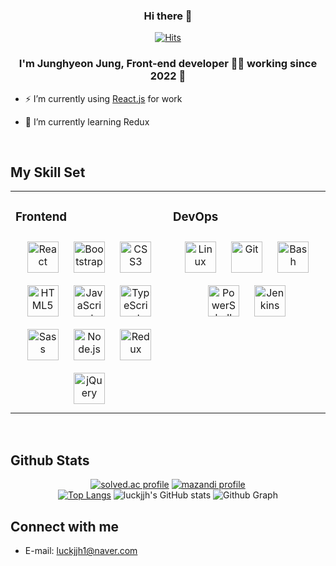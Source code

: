 <div align="center">
  
### Hi there 👋



<!--#### ⚒️Tech Stack⚒️--> 
[![Hits](https://hits.seeyoufarm.com/api/count/incr/badge.svg?url=https://github.com/luckjjh&count_bg=%2379C83D&title_bg=%23555555&icon=&icon_color=%23E7E7E7&title=hits&edge_flat=true)](https://github.com/luckjjh)
</div>

### <div align="center">I'm Junghyeon Jung, Front-end developer 👨‍💻 working since 2022 🚀</div>  
  


- ⚡ I’m currently using [React.js](https://github.com/facebook/react) for work 


- 🌱 I’m currently learning Redux  

  

<br/>  

## My Skill Set  
<div align="center">
<table><tr><td valign="top" width="33%">

### Frontend  

<div align="center">  
<img style="margin: 10px" src="https://profilinator.rishav.dev/skills-assets/react-original-wordmark.svg" alt="React" height="50" />  
<img style="margin: 10px" src="https://profilinator.rishav.dev/skills-assets/bootstrap-plain.svg" alt="Bootstrap" height="50" />  
<img style="margin: 10px" src="https://profilinator.rishav.dev/skills-assets/css3-original-wordmark.svg" alt="CSS3" height="50" />  
<img style="margin: 10px" src="https://profilinator.rishav.dev/skills-assets/html5-original-wordmark.svg" alt="HTML5" height="50" />  
<img style="margin: 10px" src="https://profilinator.rishav.dev/skills-assets/javascript-original.svg" alt="JavaScript" height="50" />  
<img style="margin: 10px" src="https://profilinator.rishav.dev/skills-assets/typescript-original.svg" alt="TypeScript" height="50" />  
<img style="margin: 10px" src="https://profilinator.rishav.dev/skills-assets/sass-original.svg" alt="Sass" height="50" />  
<img style="margin: 10px" src="https://profilinator.rishav.dev/skills-assets/nodejs-original-wordmark.svg" alt="Node.js" height="50" />  
<img style="margin: 10px" src="https://profilinator.rishav.dev/skills-assets/redux-original.svg" alt="Redux" height="50" />  
<img style="margin: 10px" src="https://profilinator.rishav.dev/skills-assets/jquery.png" alt="jQuery" height="50" />  
</div>
</td>
<td valign="top" width="33%">

### DevOps  

<div align="center">  
<img style="margin: 10px" src="https://profilinator.rishav.dev/skills-assets/linux-original.svg" alt="Linux" height="50" />  
<img style="margin: 10px" src="https://profilinator.rishav.dev/skills-assets/git-scm-icon.svg" alt="Git" height="50" />  
<img style="margin: 10px" src="https://profilinator.rishav.dev/skills-assets/gnu_bash-icon.svg" alt="Bash" height="50" />  
<img style="margin: 10px" src="https://profilinator.rishav.dev/skills-assets/powershell.png" alt="PowerShell" height="50" />  
<img style="margin: 10px" src="https://profilinator.rishav.dev/skills-assets/jenkins-icon.svg" alt="Jenkins" height="50" />  
</div>
</td></tr></table>  

<br/>  
</div>

## Github Stats  

<div align="center">
 
<a href="https://solved.ac/luckjjh" target="_blank"><img src="http://mazassumnida.wtf/api/v2/generate_badge?boj=luckjjh" alt="solved.ac profile"/></a>
<a href="https://solved.ac/luckjjh" target="_blank"><img src="http://mazandi.herokuapp.com/api?handle=luckjjh" alt="mazandi profile"/></a>
</br>
[![Top Langs](https://github-readme-stats.vercel.app/api/top-langs/?username=luckjjh&layout=compact)](https://github.com/anuraghazra/github-readme-stats)
![luckjjh's GitHub stats](https://github-readme-stats.vercel.app/api?username=luckjjh&theme=dark&show_icons=true)
![Github Graph](https://activity-graph.herokuapp.com/graph?username=luckjjh&area=false&theme=xcode&hide_border=true)
</div>


## Connect with me  
* E-mail: luckjjh1@naver.com

<br/>  

